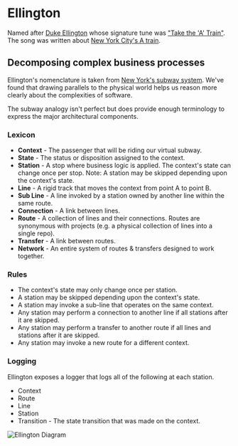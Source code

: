 # Ellington

Named after [Duke Ellington](http://www.dukeellington.com/) whose signature tune was ["Take the 'A' Train"](http://en.wikipedia.org/wiki/Take_the_%22A%22_Train).
The song was written about [New York City's A train](http://en.wikipedia.org/wiki/A_%28New_York_City_Subway_service%29).

## Decomposing complex business processes

Ellington's nomenclature is taken from [New York's subway system](http://en.wikipedia.org/wiki/New_York_City_Subway).
We've found that drawing parallels to the physical world helps us reason 
more clearly about the complexities of software.

The subway analogy isn't perfect but does provide enough terminology to express the major architectural components.

### Lexicon

- **Context** - The passenger that will be riding our virtual subway.
- **State** - The status or disposition assigned to the context.
- **Station** - A stop where business logic is applied. 
                The context's state can change once per stop.
                Note: A station may be skipped depending upon the context's state.
- **Line** - A rigid track that moves the context from point A to point B.
- **Sub Line** - A line invoked by a station owned by another line within the same route.
- **Connection** - A link between lines.
- **Route** - A collection of lines and their connections.
              Routes are synonymous with projects 
              (e.g. a physical collection of lines into a single repo).
- **Transfer** - A link between routes.
- **Network** - An entire system of routes & transfers designed to work together.

### Rules

- The context's state may only change once per station.
- A station may be skipped depending upon the context's state. 
- A station may invoke a sub-line that operates on the same context.
- Any station may perform a connection to another line if all stations after it are skipped.
- Any station may perform a transfer to another route if all lines and stations after it are skipped.
- Any station may invoke a new route for a different context.

### Logging

Ellington exposes a logger that logs all of the following at each station.

- Context
- Route
- Line
- Station
- Transition - The state transition that was made on the context.

![Ellington Diagram](https://raw.github.com/hopsoft/ellington/master/doc/diagram.png)
